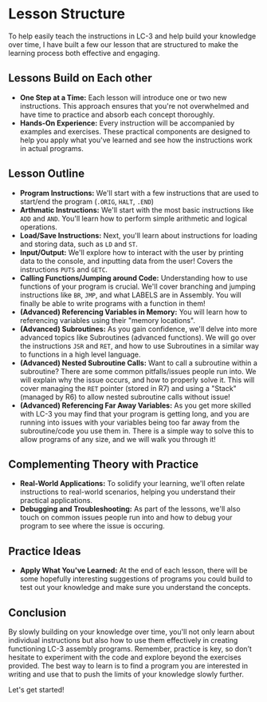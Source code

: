 # Lesson Structure
To help easily teach the instructions in LC-3 and help build your knowledge over time, I have built a few our lesson that are structured to make the learning process both effective and engaging. 

## Lessons Build on Each other
- **One Step at a Time:** Each lesson will introduce one or two new instructions. This approach ensures that you're not overwhelmed and have time to practice and absorb each concept thoroughly.
- **Hands-On Experience:** Every instruction will be accompanied by examples and exercises. These practical components are designed to help you apply what you've learned and see how the instructions work in actual programs.

## Lesson Outline
- **Program Instructions:** We'll start with a few instructions that are used to start/end the program (`.ORIG`, `HALT`, `.END`)
- **Arthmatic Instructions:** We'll start with the most basic instructions like `ADD` and `AND`. You'll learn how to perform simple arithmetic and logical operations.
- **Load/Save Instructions:** Next, you'll learn about instructions for loading and storing data, such as `LD` and `ST`.
- **Input/Output:** We'll explore how to interact with the user by printing data to the console, and inputting data from the user! Covers the instructions `PUTS` and `GETC`.
- **Calling Functions/Jumping around Code:** Understanding how to use functions of your program is crucial. We'll cover branching and jumping instructions like `BR`, `JMP`, and what LABELS are in Assembly. You will finally be able to write programs with a function in them!
- **(Advanced) Referencing Variables in Memory:** You will learn how to referencing variables using their "memory locations".
- **(Advanced) Subroutines:** As you gain confidence, we'll delve into more advanced topics like Subroutines (advanced functions). We will go over the instructions `JSR` and `RET`, and how to use Subroutines in a similar way to functions in a high level language.
- **(Advanced) Nested Subroutine Calls:** Want to call a subroutine within a subroutine? There are some common pitfalls/issues people run into. We will explain why the issue occurs, and how to properly solve it. This will cover managing the `RET` pointer (stored in R7) and using a "Stack" (managed by R6) to allow nested subroutine calls without issue!
- **(Advanced) Referencing Far Away Variables:** As you get more skilled with LC-3 you may find that your program is getting long, and you are running into issues with your variables being too far away from the subroutine/code you use them in. There is a simple way to solve this to allow programs of any size, and we will walk you through it!

## Complementing Theory with Practice
- **Real-World Applications:** To solidify your learning, we'll often relate instructions to real-world scenarios, helping you understand their practical applications.
- **Debugging and Troubleshooting:** As part of the lessons, we'll also touch on common issues people run into and how to debug your program to see where the issue is occuring.

## Practice Ideas
- **Apply What You've Learned:** At the end of each lesson, there will be some hopefully interesting suggestions of programs you could build to test out your knowledge and make sure you understand the concepts.

## Conclusion
By slowly building on your knowledge over time, you'll not only learn about individual instructions but also how to use them effectively in creating functioning LC-3 assembly programs. Remember, practice is key, so don’t hesitate to experiment with the code and explore beyond the exercises provided. The best way to learn is to find a program you are interested in writing and use that to push the limits of your knowledge slowly further. 

Let's get started!